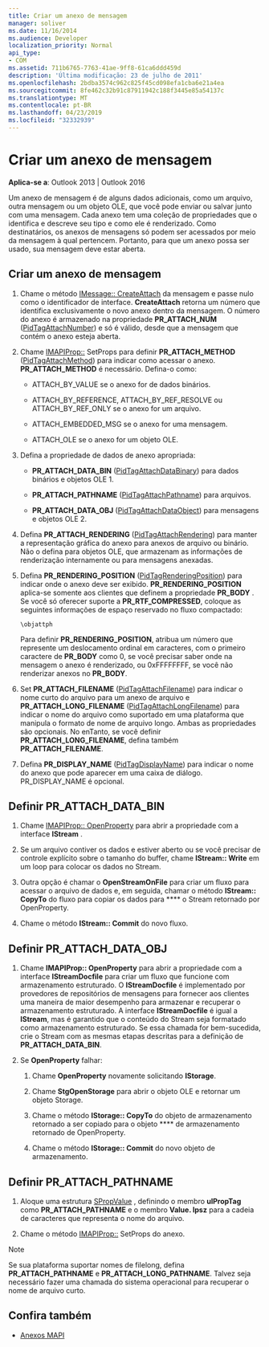 ```yaml
---
title: Criar um anexo de mensagem
manager: soliver
ms.date: 11/16/2014
ms.audience: Developer
localization_priority: Normal
api_type:
- COM
ms.assetid: 711b6765-7763-41ae-9ff8-61ca6ddd459d
description: 'Última modificação: 23 de julho de 2011'
ms.openlocfilehash: 2bdba3574c962c825f45cd098efa1cba6e21a4ea
ms.sourcegitcommit: 8fe462c32b91c87911942c188f3445e85a54137c
ms.translationtype: MT
ms.contentlocale: pt-BR
ms.lasthandoff: 04/23/2019
ms.locfileid: "32332939"
---
```

# <a name="creating-a-message-attachment"></a>Criar um anexo de mensagem
  
**Aplica-se a**: Outlook 2013 | Outlook 2016 
  
Um anexo de mensagem é de alguns dados adicionais, como um arquivo, outra mensagem ou um objeto OLE, que você pode enviar ou salvar junto com uma mensagem. Cada anexo tem uma coleção de propriedades que o identifica e descreve seu tipo e como ele é renderizado. Como destinatários, os anexos de mensagens só podem ser acessados por meio da mensagem à qual pertencem. Portanto, para que um anexo possa ser usado, sua mensagem deve estar aberta.
  
## <a name="create-a-message-attachment"></a>Criar um anexo de mensagem
  
1. Chame o método [IMessage:: CreateAttach](imessage-createattach.md) da mensagem e passe nulo como o identificador de interface. **CreateAttach** retorna um número que identifica exclusivamente o novo anexo dentro da mensagem. O número do anexo é armazenado na propriedade **PR_ATTACH_NUM** ([PidTagAttachNumber](pidtagattachnumber-canonical-property.md)) e só é válido, desde que a mensagem que contém o anexo esteja aberta.
    
2. Chame [IMAPIProp::](imapiprop-setprops.md) SetProps para definir **PR_ATTACH_METHOD** ([PidTagAttachMethod](pidtagattachmethod-canonical-property.md)) para indicar como acessar o anexo. **PR_ATTACH_METHOD** é necessário. Defina-o como: 
    
   - ATTACH_BY_VALUE se o anexo for de dados binários.
    
   - ATTACH_BY_REFERENCE, ATTACH_BY_REF_RESOLVE ou ATTACH_BY_REF_ONLY se o anexo for um arquivo.
    
   - ATTACH_EMBEDDED_MSG se o anexo for uma mensagem.
    
   - ATTACH_OLE se o anexo for um objeto OLE.
    
3. Defina a propriedade de dados de anexo apropriada:
    
   - **PR_ATTACH_DATA_BIN** ([PidTagAttachDataBinary](pidtagattachdatabinary-canonical-property.md)) para dados binários e objetos OLE 1.
    
   - **PR_ATTACH_PATHNAME** ([PidTagAttachPathname](pidtagattachpathname-canonical-property.md)) para arquivos.
    
   - **PR_ATTACH_DATA_OBJ** ([PidTagAttachDataObject](pidtagattachdataobject-canonical-property.md)) para mensagens e objetos OLE 2.
    
4. Defina **PR_ATTACH_RENDERING** ([PidTagAttachRendering](pidtagattachrendering-canonical-property.md)) para manter a representação gráfica do anexo para anexos de arquivo ou binário. Não o defina para objetos OLE, que armazenam as informações de renderização internamente ou para mensagens anexadas. 
    
5. Defina **PR_RENDERING_POSITION** ([PidTagRenderingPosition](pidtagrenderingposition-canonical-property.md)) para indicar onde o anexo deve ser exibido. **PR_RENDERING_POSITION** aplica-se somente aos clientes que definem a propriedade **PR_BODY** . Se você só oferecer suporte a **PR_RTF_COMPRESSED**, coloque as seguintes informações de espaço reservado no fluxo compactado:
    
   `\objattph`

   Para definir **PR_RENDERING_POSITION**, atribua um número que represente um deslocamento ordinal em caracteres, com o primeiro caractere de **PR_BODY** como 0, se você precisar saber onde na mensagem o anexo é renderizado, ou 0xFFFFFFFF, se você não renderizar anexos no **PR_BODY**.
    
6. Set **PR_ATTACH_FILENAME** ([PidTagAttachFilename](pidtagattachfilename-canonical-property.md)) para indicar o nome curto do arquivo para um anexo de arquivo e **PR\_ATTACH_LONG_FILENAME** ([PidTagAttachLongFilename](pidtagattachlongfilename-canonical-property.md)) para indicar o nome do arquivo como suportado em uma plataforma que manipula o formato de nome de arquivo longo. Ambas as propriedades são opcionais. No enTanto, se você definir **PR_ATTACH_LONG_FILENAME**, defina também **PR_ATTACH_FILENAME**. 
    
7. Defina **PR_DISPLAY_NAME** ([PidTagDisplayName](pidtagdisplayname-canonical-property.md)) para indicar o nome do anexo que pode aparecer em uma caixa de diálogo. PR_DISPLAY_NAME é opcional. 
    
## <a name="set-prattachdatabin"></a>Definir PR_ATTACH_DATA_BIN
  
1. Chame [IMAPIProp:: OpenProperty](imapiprop-openproperty.md) para abrir a propriedade com a interface **IStream** . 
    
2. Se um arquivo contiver os dados e estiver aberto ou se você precisar de controle explícito sobre o tamanho do buffer, chame **IStream:: Write** em um loop para colocar os dados no Stream. 
    
3. Outra opção é chamar o **OpenStreamOnFile** para criar um fluxo para acessar o arquivo de dados e, em seguida, chamar o método **IStream:: CopyTo** do fluxo para copiar os dados para **** o Stream retornado por OpenProperty.
    
4. Chame o método **IStream:: Commit** do novo fluxo. 
    
## <a name="set-prattachdataobj"></a>Definir PR_ATTACH_DATA_OBJ
  
1. Chame **IMAPIProp:: OpenProperty** para abrir a propriedade com a interface **IStreamDocfile** para criar um fluxo que funcione com armazenamento estruturado. O **IStreamDocfile** é implementado por provedores de repositórios de mensagens para fornecer aos clientes uma maneira de maior desempenho para armazenar e recuperar o armazenamento estruturado. A interface **IStreamDocfile** é igual a **IStream**, mas é garantido que o conteúdo do Stream seja formatado como armazenamento estruturado. Se essa chamada for bem-sucedida, crie o Stream com as mesmas etapas descritas para a definição de **PR_ATTACH_DATA_BIN**.
    
2. Se **OpenProperty** falhar: 
    
   1. Chame **OpenProperty** novamente solicitando **IStorage**. 
      
   2. Chame **StgOpenStorage** para abrir o objeto OLE e retornar um objeto Storage. 
      
   3. Chame o método **IStorage:: CopyTo** do objeto de armazenamento retornado a ser copiado para o objeto **** de armazenamento retornado de OpenProperty.
      
   4. Chame o método **IStorage:: Commit** do novo objeto de armazenamento. 
    
## <a name="set-prattachpathname"></a>Definir PR_ATTACH_PATHNAME
  
1. Aloque uma estrutura [SPropValue](spropvalue.md) , definindo o membro **ulPropTag** como **PR_ATTACH_PATHNAME** e o membro **Value. lpsz** para a cadeia de caracteres que representa o nome do arquivo. 
    
2. Chame o método [IMAPIProp::](imapiprop-setprops.md) SetProps do anexo. 
    
> [!NOTE]
> Se sua plataforma suportar nomes de filelong, defina **PR_ATTACH_PATHNAME** e **PR_ATTACH_LONG_PATHNAME**. Talvez seja necessário fazer uma chamada do sistema operacional para recuperar o nome de arquivo curto. 
  
## <a name="see-also"></a>Confira também

- [Anexos MAPI](mapi-attachments.md)

